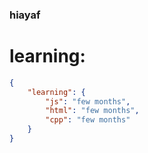 ### hiayaf

# learning:
```json
{
    "learning": {
        "js": "few months",
        "html": "few months",
        "cpp": "few months"
    }
}
```
